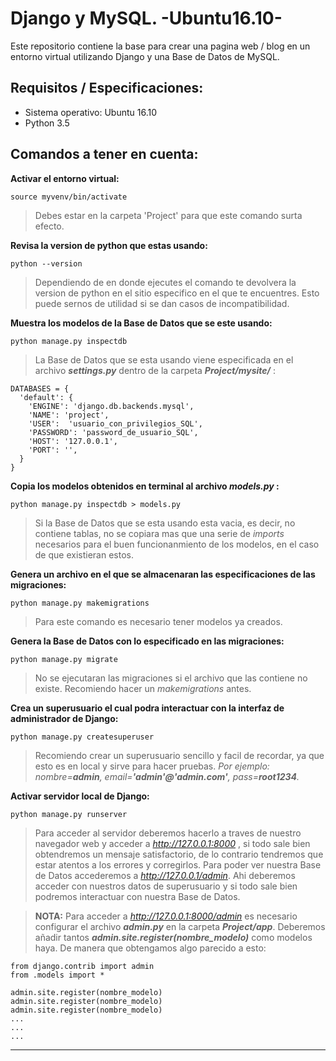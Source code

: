 # Django y MySQL. -Ubuntu16.10-

Este repositorio contiene la base para crear una pagina web / blog en un entorno virtual utilizando Django y una Base de Datos de MySQL.



## Requisitos / Especificaciones:

- Sistema operativo: Ubuntu 16.10
- Python 3.5



## Comandos a tener en cuenta:

 
**Activar el entorno virtual:** 

`source myvenv/bin/activate`  

> Debes estar en la carpeta 'Project' para que este comando surta efecto.

**Revisa la version de python que estas usando:** 

`python --version`  

> Dependiendo de en donde ejecutes el comando te devolvera la version de python en el sitio especifico en el que te encuentres. Esto puede sernos de utilidad si se dan casos de incompatibilidad.  

**Muestra los modelos de la Base de Datos que se este usando:**
  
  `python manage.py inspectdb`
  
> La Base de Datos que se esta usando viene especificada en el archivo  ***settings.py***  dentro de la carpeta  ***Project/mysite/*** :

```
DATABASES = {  
  'default': {  
    'ENGINE': 'django.db.backends.mysql',  
    'NAME': 'project',  
    'USER':  'usuario_con_privilegios_SQL',  
    'PASSWORD': 'password_de_usuario_SQL',  
    'HOST': '127.0.0.1',  
    'PORT': '',  
  }  
}
```

**Copia los modelos obtenidos en terminal al archivo *models.py* :** 

`python manage.py inspectdb > models.py`  

> Si la Base de Datos que se esta usando esta vacia, es decir, no contiene tablas, no se copiara mas que una serie de *imports* necesarios para el buen funcionanmiento de los modelos, en el caso de que existieran estos.

**Genera un archivo en el que se almacenaran las especificaciones de las migraciones:**

`python manage.py makemigrations`  

> Para este comando es necesario tener modelos ya creados.

**Genera la Base de Datos con lo especificado en las migraciones:**

`python manage.py migrate`  

> No se ejecutaran las migraciones si el archivo que las contiene no existe. Recomiendo hacer un *makemigrations* antes.
  
**Crea un superusuario el cual podra interactuar con la interfaz de administrador de Django:**

`python manage.py createsuperuser`  

> Recomiendo crear un superusuario sencillo y facil de recordar, ya que esto es en local y sirve para hacer pruebas. *Por ejemplo: nombre=**admin**, email=**'admin'@'admin.com'**, pass=**root1234**.* 

**Activar servidor local de Django:**

`python manage.py runserver`  

> Para acceder al servidor deberemos hacerlo a traves de nuestro navegador web y acceder a *http://127.0.0.1:8000* , si todo sale bien obtendremos un mensaje satisfactorio, de lo contrario tendremos que estar atentos a los errores y corregirlos. Para poder ver nuestra Base de Datos accederemos a *http://127.0.0.1/admin*. Ahi deberemos acceder con nuestros datos de superusuario y si todo sale bien podremos interactuar con nuestra Base de Datos.

> **NOTA:** Para acceder a *http://127.0.0.1:8000/admin* es necesario configurar el archivo ***admin.py*** en la carpeta ***Project/app***. Deberemos añadir tantos ***admin.site.register(nombre_modelo)*** como modelos haya. De manera que obtengamos algo parecido a esto:

```[python]
from django.contrib import admin
from .models import *

admin.site.register(nombre_modelo)
admin.site.register(nombre_modelo)
admin.site.register(nombre_modelo)
...
...
...
```
-----------------------------------------------------------------------









